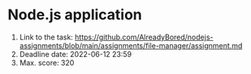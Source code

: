 # Node.js application

1. Link to the task: https://github.com/AlreadyBored/nodejs-assignments/blob/main/assignments/file-manager/assignment.md
2. Deadline date: 2022-06-12 23:59
3. Max. score: 320
